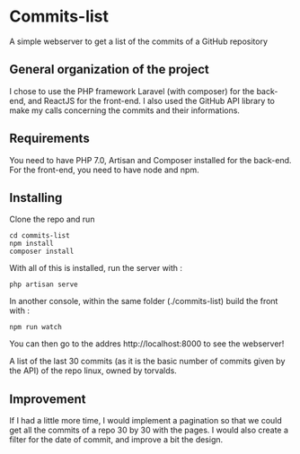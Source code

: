 # Commits-list

A simple webserver to get a list of the commits of a GitHub repository

## General organization of the project

I chose to use the PHP framework Laravel (with composer) for the back-end, and ReactJS for the front-end.
I also used the GitHub API library to make my calls concerning the commits and their informations.

## Requirements

You need to have PHP 7.0, Artisan and Composer installed for the back-end.
For the front-end, you need to have node and npm.


## Installing

Clone the repo and run

```
cd commits-list
npm install
composer install
```
With all of this is installed, run the server with :

```
php artisan serve
```

In another console, within the same folder (./commits-list) build the front with :

```
npm run watch
```

You can then go to the addres http://localhost:8000 to see the webserver!

A list of the last 30 commits (as it is the basic number of commits given by the API) of the repo linux, owned by torvalds.

## Improvement

If I had a little more time, I would implement a pagination so that we could get all the commits of a repo 30 by 30 with the pages. I would also create a filter for the date of commit, and improve a bit the design.
